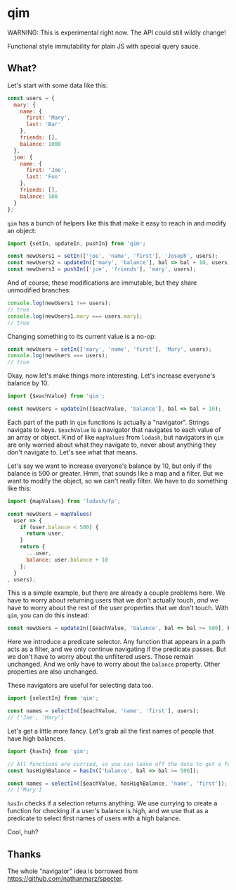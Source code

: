 # qim

WARNING: This is experimental right now. The API could still wildly change!

Functional style immutability for plain JS with special query sauce.

## What?

Let's start with some data like this:

```js
const users = {
  mary: {
    name: {
      first: 'Mary',
      last: 'Bar'
    },
    friends: [],
    balance: 1000
  },
  joe: {
    name: {
      first: 'Joe',
      last: 'Foo'
    },
    friends: [],
    balance: 100
  }
};
```

`qim` has a bunch of helpers like this that make it easy to reach in and modify an object:

```js
import {setIn, updateIn, pushIn} from 'qim';

const newUsers1 = setIn(['joe', 'name', 'first'], 'Joseph', users);
const newUsers2 = updateIn(['mary', 'balance'], bal => bal + 10, users);
const newUsers3 = pushIn(['joe', 'friends'], 'mary', users);
```

And of course, these modifications are immutable, but they share unmodified branches:

```js
console.log(newUsers1 !== users);
// true
console.log(newUsers1.mary === users.mary);
// true
```

Changing something to its current value is a no-op:

```js
const newUsers = setIn(['mary', 'name', 'first'], 'Mary', users);
console.log(newUsers === users);
// true
```

Okay, now let's make things more interesting. Let's increase everyone's balance by 10.

```js
import {$eachValue} from 'qim';

const newUsers = updateIn([$eachValue, 'balance'], bal => bal + 10);
```

Each part of the path in `qim` functions is actually a "navigator". Strings navigate to keys. `$eachValue` is a
navigator that navigates to each value of an array or object. Kind of like `mapValues` from `lodash`, but navigators in
`qim` are only worried about what they navigate to, never about anything they don't navigate to. Let's see what that
means.

Let's say we want to increase everyone's balance by 10, but only if the balance is 500 or greater. Hmm, that sounds like
a map and a filter. But we want to modify the object, so we can't really filter. We have to do something like this:

```js
import {mapValues} from 'lodash/fp';

const newUsers = mapValues(
  user => {
    if (user.balance < 500) {
      return user;
    }
    return {
      ...user,
      balance: user.balance + 10
    };
  }
, users);
```

This is a simple example, but there are already a couple problems here. We have to worry about returning users that we
don't actually touch, _and_ we have to worry about the rest of the user properties that we don't touch. With `qim`, you
can do this instead:

```js
const newUsers = updateIn([$eachValue, 'balance', bal => bal >= 500], bal => bal + 10, users);
```

Here we introduce a predicate selector. Any function that appears in a path acts as a filter, and we only continue
navigating if the predicate passes. But we don't have to worry about the unfiltered users. Those remain unchanged. And
we only have to worry about the `balance` property. Other properties are also unchanged.

These navigators are useful for selecting data too.

```js
import {selectIn} from 'qim';

const names = selectIn([$eachValue, 'name', 'first'], users);
// ['Joe', 'Mary']
```

Let's get a little more fancy. Let's grab all the first names of people that have high balances.

```js
import {hasIn} from 'qim';

// All functions are curried, so you can leave off the data to get a function.
const hasHighBalance = hasIn(['balance', bal => bal >= 500]);

const names = selectIn([$eachValue, hasHighBalance, 'name', 'first']);
// ['Mary']
```

`hasIn` checks if a selection returns anything. We use currying to create a function for checking if a user's balance
is high, and we use that as a predicate to select first names of users with a high balance.

Cool, huh?

## Thanks

The whole "navigator" idea is borrowed from https://github.com/nathanmarz/specter.

